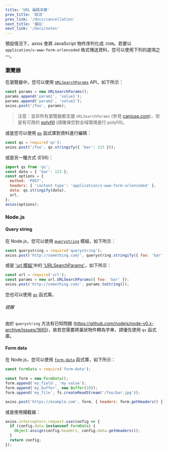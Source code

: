 ```yaml
---
title: 'URL 編碼本體'
prev_title: '取消'
prev_link: '/docs/cancellation'
next_title: '備註'
next_link: '/docs/notes'
---
```


預設情況下，axios 會將 JavaScript 物件序列化成 `JSON`。若要以 `application/x-www-form-urlencoded` 格式傳送資料，您可以使用下列的選項之一。

### 瀏覽器

在瀏覽器中，您可以使用 [`URLSearchParams`](https://developer.mozilla.org/en-US/docs/Web/API/URLSearchParams) API，如下所示：

```js
const params = new URLSearchParams();
params.append('param1', 'value1');
params.append('param2', 'value2');
axios.post('/foo', params);
```

> 注意：並非所有瀏覽器都支援 `URLSearchParams` (參見 [caniuse.com](http://www.caniuse.com/#feat=urlsearchparams))，但是有可用的 [polyfill](https://github.com/WebReflection/url-search-params) (請確保您對全域環境進行 polyfill)。

或是您可以使用 [`qs`](https://github.com/ljharb/qs) 函式庫對資料進行編碼：

```js
const qs = require('qs');
axios.post('/foo', qs.stringify({ 'bar': 123 }));
```

或是另一種方式 (ES6)：

```js
import qs from 'qs';
const data = { 'bar': 123 };
const options = {
  method: 'POST',
  headers: { 'content-type': 'application/x-www-form-urlencoded' },
  data: qs.stringify(data),
  url,
};
axios(options);
```

### Node.js

#### Query string

在 Node.js，您可以使用 [`querystring`](https://nodejs.org/api/querystring.html) 模組，如下所示：

```js
const querystring = require('querystring');
axios.post('http://something.com/', querystring.stringify({ foo: 'bar' }));
```

或是 ['url 模組'](https://nodejs.org/api/url.html)中的 ['URLSearchParams'](https://nodejs.org/api/url.html#url_class_urlsearchparams)，如下所示：

```js
const url = require('url');
const params = new url.URLSearchParams({ foo: 'bar' });
axios.post('http://something.com/', params.toString());
```

您也可以使用 [`qs`](https://github.com/ljharb/qs) 函式庫。

###### 提醒

由於 `querystring` 方法有已知問題 (https://github.com/nodejs/node-v0.x-archive/issues/1665)，故若您需要將巢狀物件轉為字串，請優先使用 `qs` 函式庫。

#### Form data

在 Node.js，您可以使用 [`form-data`](https://github.com/form-data/form-data) 函式庫，如下所示：

```js
const FormData = require('form-data');
 
const form = new FormData();
form.append('my_field', 'my value');
form.append('my_buffer', new Buffer(10));
form.append('my_file', fs.createReadStream('/foo/bar.jpg'));

axios.post('https://example.com', form, { headers: form.getHeaders() })
```

或是使用攔截器：

```js
axios.interceptors.request.use(config => {
  if (config.data instanceof FormData) {
    Object.assign(config.headers, config.data.getHeaders());
  }
  return config;
});
```